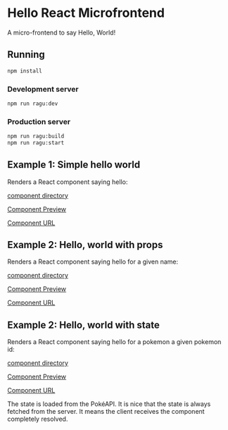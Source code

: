 # Hello React Microfrontend

A micro-frontend to say Hello, World!

## Running

```bash
npm install
```

### Development server

```bash
npm run ragu:dev
```

### Production server

```bash
npm run ragu:build
npm run ragu:start
```

## Example 1: Simple hello world

Renders a React component saying hello:

[component directory](./ragu-components/hello-world)

[Component Preview](http://localhost:3100/preview/hello-world)

[Component URL](http://localhost:3100/components/hello-world)


## Example 2: Hello, world with props

Renders a React component saying hello for a given name:

[component directory](./ragu-components/hello-world-props)

[Component Preview](http://localhost:3100/preview/hello-world-props?name=World)

[Component URL](http://localhost:3100/components/hello-world-props?name=World)

## Example 2: Hello, world with state

Renders a React component saying hello for a pokemon a given pokemon id:

[component directory](./ragu-components/hello-pokemon-state)

[Component Preview](http://localhost:3100/preview/hello-pokemon-state?id=1)

[Component URL](http://localhost:3100/components/hello-pokemon-state?id=1)

The state is loaded from the PokéAPI. It is nice that the state is always fetched from the server. 
It means the client receives the component completely resolved.